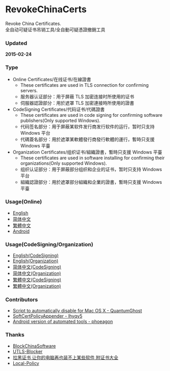 ﻿RevokeChinaCerts
==============
Revoke China Certificates.<br />
全自动可疑证书吊销工具/全自動可疑憑證撤銷工具<br />

### Updated
**2015-02-24**

### Type
* Online Certificates/在线证书/在線證書
    * These certificates are used in TLS connection for confirming servers.
    * 服务器认证部分：用于屏蔽 TLS 加密连接时所使用的证书
    * 伺服器認證部分：用於遮罩 TLS 加密連接時所使用的證書
* CodeSigning Certificates/代码证书/代碼證書
    * These certificates are used in code signing for confirming software publishers(Only supported Windows).
    * 代码签名部分：用于屏蔽某软件发行商发行软件的运行，暂时只支持 Windows 平台
    * 代碼簽名部分：用於遮罩某軟體發行商發行軟體的運行，暫時只支援 Windows 平臺
* Organization Certificates/组织证书/組織證書，暫時只支援 Windows 平臺
    * These certificates are used in software installing for confirming their organizations(Only supported Windows).
    * 组织认证部分：用于屏蔽部分组织和企业的证书，暂时只支持 Windows 平台
    * 組織認證部分：用於遮罩部分組織和企業的證書，暫時只支援 Windows 平臺

### Usage(Online)
* [English](https://github.com/chengr28/RevokeChinaCerts/wiki/ReadMe_Online)
* [简体中文](https://github.com/chengr28/RevokeChinaCerts/wiki/ReadMe_Online(Chinese_Simplified))
* [繁體中文](https://github.com/chengr28/RevokeChinaCerts/wiki/ReadMe_Online(Chinese_Traditional))
* [Android](https://github.com/chengr28/RevokeChinaCerts/tree/master/Android)

### Usage(CodeSigning/Organization)
* [English(CodeSigning)](https://github.com/chengr28/RevokeChinaCerts/wiki/ReadMe_CodeSigning)
* [English(Organization)](https://github.com/chengr28/RevokeChinaCerts/wiki/ReadMe_Organization)
* [简体中文(CodeSigning)](https://github.com/chengr28/RevokeChinaCerts/wiki/ReadMe_CodeSigning(Chinese_Simplified))
* [简体中文(Organization)](https://github.com/chengr28/RevokeChinaCerts/wiki/ReadMe_Organization(Chinese_Simplified))
* [繁體中文(CodeSigning)](https://github.com/chengr28/RevokeChinaCerts/wiki/ReadMe_CodeSigning(Chinese_Traditional))
* [繁體中文(Organization)](https://github.com/chengr28/RevokeChinaCerts/wiki/ReadMe_Organization(Chinese_Traditional))

### Contributors
* [Script to automatically disable for Mac OS X - QuantumGhost](https://github.com/QuantumGhost/RevokeChinaCerts/tree/master/Mac)
* [SoftCertPolicyAppender - lhyqy5](https://github.com/lhyqy5/RevokeChinaCerts/tree/master/Windows/SoftCertPolicyAppender)
* [Android version of automated tools - phoeagon](https://github.com/phoeagon/RevokeChinaCerts/tree/master/Android)

### Thanks
* [BlockChinaSoftware](https://github.com/SCFWSE/BlockChinaSoftware)
* [UTLS-Blocker](https://github.com/SCFWSE/UTLS-Blocker)
* [拉黑证书 让你的电脑再也装不上某些软件 附证书大全](http://blog.eqoe.cn/posts/ban-digital-cert.html)
* [Local-Policy](https://bitbucket.org/MartinEden/local-policy/overview)
